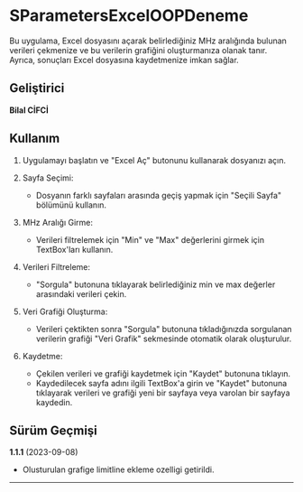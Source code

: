 # SParametersExcelOOPDeneme

Bu uygulama, Excel dosyasını açarak belirlediğiniz MHz aralığında bulunan verileri çekmenize ve bu verilerin grafiğini oluşturmanıza olanak tanır. Ayrıca, sonuçları Excel dosyasına kaydetmenize imkan sağlar.

## Geliştirici

**Bilal CİFCİ**  

## Kullanım

1. Uygulamayı başlatın ve "Excel Aç" butonunu kullanarak dosyanızı açın.

2. Sayfa Seçimi:
   - Dosyanın farklı sayfaları arasında geçiş yapmak için "Seçili Sayfa" bölümünü kullanın.

3. MHz Aralığı Girme:
   - Verileri filtrelemek için "Min" ve "Max" değerlerini girmek için TextBox'ları kullanın.

4. Verileri Filtreleme:
   - "Sorgula" butonuna tıklayarak belirlediğiniz min ve max değerler arasındaki verileri çekin.

5. Veri Grafiği Oluşturma:
   - Verileri çektikten sonra "Sorgula" butonuna tıkladığınızda sorgulanan verilerin grafiği "Veri Grafik" sekmesinde otomatik olarak oluşturulur.

6. Kaydetme:
   - Çekilen verileri ve grafiği kaydetmek için "Kaydet" butonuna tıklayın.
   - Kaydedilecek sayfa adını ilgili TextBox'a girin ve "Kaydet" butonuna tıklayarak verileri ve grafiği yeni bir sayfaya veya varolan bir sayfaya kaydedin.

## Sürüm Geçmişi

**1.1.1** (2023-09-08)

- Olusturulan grafige limitline ekleme ozelligi getirildi.
---

